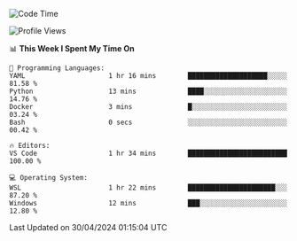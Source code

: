 <!--START_SECTION:waka-->
![Code Time](http://img.shields.io/badge/Code%20Time-614%20hrs%2022%20mins-blue)

![Profile Views](http://img.shields.io/badge/Profile%20Views-1-blue)

📊 **This Week I Spent My Time On** 

```text
💬 Programming Languages: 
YAML                     1 hr 16 mins        ████████████████████░░░░░   81.58 % 
Python                   13 mins             ████░░░░░░░░░░░░░░░░░░░░░   14.76 % 
Docker                   3 mins              █░░░░░░░░░░░░░░░░░░░░░░░░   03.24 % 
Bash                     0 secs              ░░░░░░░░░░░░░░░░░░░░░░░░░   00.42 % 

🔥 Editors: 
VS Code                  1 hr 34 mins        █████████████████████████   100.00 % 

💻 Operating System: 
WSL                      1 hr 22 mins        ██████████████████████░░░   87.20 % 
Windows                  12 mins             ███░░░░░░░░░░░░░░░░░░░░░░   12.80 % 
```


 Last Updated on 30/04/2024 01:15:04 UTC
<!--END_SECTION:waka-->
